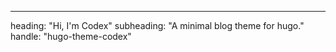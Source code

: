 ---
heading: "Hi, I'm Codex"
subheading: "A minimal blog theme for hugo."
handle: "hugo-theme-codex"
